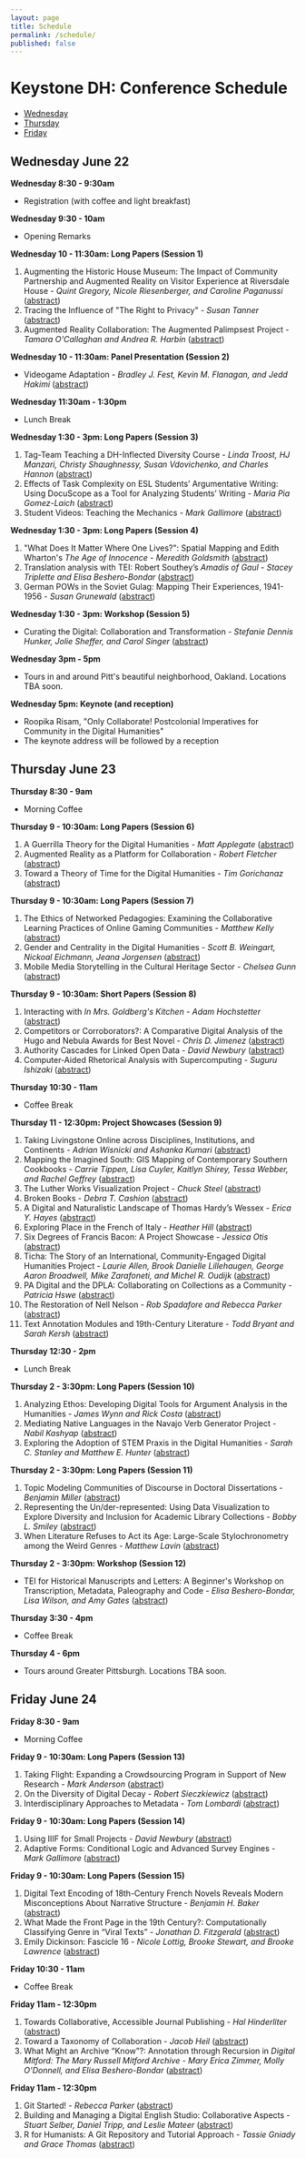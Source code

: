 ```yaml
---
layout: page
title: Schedule
permalink: /schedule/
published: false
---
```


# Keystone DH: Conference Schedule

* [Wednesday](#wednesday-june-22)
* [Thursday](#thursday-june-23)
* [Friday](#friday-june-24)


## Wednesday June 22

**Wednesday 8:30 - 9:30am**

* Registration (with coffee and light breakfast)


**Wednesday 9:30 - 10am**

* Opening Remarks


**Wednesday 10 - 11:30am: Long Papers (Session 1)**

1. Augmenting the Historic House Museum: The Impact of Community Partnership and Augmented Reality on Visitor Experience at Riversdale House - *Quint Gregory, Nicole Riesenberger, and Caroline Paganussi* ([abstract](/2016/abstracts/#submission-36))
1. Tracing the Influence of "The Right to Privacy" - *Susan Tanner* ([abstract](/2016/abstracts/#submission-47))
1. Augmented Reality Collaboration: The Augmented Palimpsest Project - *Tamara O'Callaghan and Andrea R. Harbin* ([abstract](/2016/abstracts/#submission-48))


**Wednesday 10 - 11:30am: Panel Presentation (Session 2)**

* Videogame Adaptation - *Bradley J. Fest, Kevin M. Flanagan, and Jedd Hakimi* ([abstract](/2016/abstracts/#submission-5))


**Wednesday 11:30am - 1:30pm**

* Lunch Break

**Wednesday 1:30 - 3pm: Long Papers (Session 3)**

1. Tag-Team Teaching a DH-Inflected Diversity Course - *Linda Troost, HJ Manzari, Christy Shaughnessy, Susan Vdovichenko, and Charles Hannon* ([abstract](/2016/abstracts/#submission-23))
1. Effects of Task Complexity on ESL Students’ Argumentative Writing: Using DocuScope as a Tool for Analyzing Students’ Writing - *Maria Pia Gomez-Laich* ([abstract](/2016/abstracts/#submission-24))
2. Student Videos: Teaching the Mechanics - *Mark Gallimore* ([abstract](/2016/abstracts/#submission-27))


**Wednesday 1:30 - 3pm: Long Papers (Session 4)**

1. "What Does It Matter Where One Lives?": Spatial Mapping and Edith Wharton's _The Age of Innocence_ - *Meredith Goldsmith* ([abstract](/2016/abstracts/#submission-32))
1. Translation analysis with TEI: Robert Southey’s _Amadis of Gaul_ - *Stacey Triplette and Elisa Beshero-Bondar* ([abstract](/2016/abstracts/#submission-42))
1. German POWs in the Soviet Gulag: Mapping Their Experiences, 1941-1956 - *Susan Grunewald* ([abstract](/2016/abstracts/#submission-46))


**Wednesday 1:30 - 3pm: Workshop (Session 5)**

* Curating the Digital: Collaboration and Transformation - *Stefanie Dennis Hunker, Jolie Sheffer, and Carol Singer* ([abstract](/2016/abstracts/#submission-43))

**Wednesday 3pm - 5pm**

* Tours in and around Pitt's beautiful neighborhood, Oakland. Locations TBA soon.

**Wednesday 5pm: Keynote (and reception)**

* Roopika Risam, "Only Collaborate! Postcolonial Imperatives for Community in the Digital Humanities"
* The keynote address will be followed by a reception

## Thursday June 23

**Thursday 8:30 - 9am**

* Morning Coffee

**Thursday 9 - 10:30am: Long Papers (Session 6)**

1. A Guerrilla Theory for the Digital Humanities - *Matt Applegate* ([abstract](/2016/abstracts/#submission-29))
1. Augmented Reality as a Platform for Collaboration - *Robert Fletcher* ([abstract](/2016/abstracts/#submission-39))
1. Toward a Theory of Time for the Digital Humanities - *Tim Gorichanaz* ([abstract](/2016/abstracts/#submission-50))


**Thursday 9 - 10:30am: Long Papers (Session 7)**

1. The Ethics of Networked Pedagogies: Examining the Collaborative Learning Practices of Online Gaming Communities - *Matthew Kelly* ([abstract](/2016/abstracts/#submission-30))
2. Gender and Centrality in the Digital Humanities - *Scott B. Weingart, Nickoal Eichmann, Jeana Jorgensen* ([abstract](/2016/abstracts/#submission-60))
3. Mobile Media Storytelling in the Cultural Heritage Sector - *Chelsea Gunn* ([abstract](/2016/abstracts/#submission-61))


**Thursday 9 - 10:30am: Short Papers (Session 8)**

1. Interacting with _In Mrs. Goldberg's Kitchen_ - *Adam Hochstetter* ([abstract](/2016/abstracts/#submission-0))
1. Competitors or Corroborators?: A Comparative Digital Analysis of the Hugo and Nebula Awards for Best Novel - *Chris D. Jimenez* ([abstract](/2016/abstracts/#submission-7))
1. Authority Cascades for Linked Open Data - *David Newbury* ([abstract](/2016/abstracts/#submission-10))
1. Computer-Aided Rhetorical Analysis with Supercomputing - *Suguru Ishizaki* ([abstract](/2016/abstracts/#submission-45))

**Thursday 10:30 - 11am**

* Coffee Break

**Thursday 11 - 12:30pm: Project Showcases (Session 9)**

1. Taking Livingstone Online across Disciplines, Institutions, and Continents  - *Adrian Wisnicki and Ashanka Kumari* ([abstract](/2016/abstracts/#submission-1))
1. Mapping the Imagined South: GIS Mapping of Contemporary Southern Cookbooks - *Carrie Tippen,  Lisa Cuyler, Kaitlyn Shirey, Tessa Webber, and Rachel Geffrey* ([abstract](/2016/abstracts/#submission-6))
1. The Luther Works Visualization Project - *Chuck Steel* ([abstract](/2016/abstracts/#submission-8))
1. Broken Books - *Debra T. Cashion* ([abstract](/2016/abstracts/#submission-11))
1. A Digital and Naturalistic Landscape of Thomas Hardy’s Wessex - *Erica Y. Hayes* ([abstract](/2016/abstracts/#submission-14))
1. Exploring Place in the French of Italy - *Heather Hill* ([abstract](/2016/abstracts/#submission-16))
1. Six Degrees of Francis Bacon: A Project Showcase - *Jessica Otis* ([abstract](/2016/abstracts/#submission-19))
1. Ticha: The Story of an International, Community-Engaged Digital Humanities Project - *Laurie Allen, Brook Danielle Lillehaugen, George Aaron Broadwell, Mike Zarafoneti, and Michel R. Oudijk* ([abstract](/2016/abstracts/#submission-22))
1. PA Digital and the DPLA: Collaborating on Collections as a Community - *Patricia Hswe* ([abstract](/2016/abstracts/#submission-35))
1. The Restoration of Nell Nelson - *Rob Spadafore and Rebecca Parker* ([abstract](/2016/abstracts/#submission-38))
1. Text Annotation Modules and 19th-Century Literature - *Todd Bryant and Sarah Kersh* ([abstract](/2016/abstracts/#submission-51))

**Thursday 12:30 - 2pm**

* Lunch Break

**Thursday 2 - 3:30pm: Long Papers (Session 10)**

1. Analyzing Ethos: Developing Digital Tools for Argument Analysis in the Humanities - *James Wynn and Rick Costa* ([abstract](/2016/abstracts/#submission-18))
1. Mediating Native Languages in the Navajo Verb Generator Project - *Nabil Kashyap* ([abstract](/2016/abstracts/#submission-33))
1. Exploring the Adoption of STEM Praxis in the Digital Humanities - *Sarah C. Stanley and Matthew E. Hunter* ([abstract](/2016/abstracts/#submission-41))


**Thursday 2 - 3:30pm: Long Papers (Session 11)**

1. Topic Modeling Communities of Discourse in Doctoral Dissertations - *Benjamin Miller* ([abstract](/2016/abstracts/#submission-3))
1. Representing the Un/der-represented: Using Data Visualization to Explore Diversity and Inclusion for Academic Library Collections - *Bobby L. Smiley* ([abstract](/2016/abstracts/#submission-4))
1. When Literature Refuses to Act its Age: Large-Scale Stylochronometry among the Weird Genres - *Matthew Lavin* ([abstract](/2016/abstracts/#submission-31))


**Thursday 2 - 3:30pm: Workshop (Session 12)**

* TEI for Historical Manuscripts and Letters: A Beginner's Workshop on Transcription, Metadata, Paleography and Code - *Elisa Beshero-Bondar, Lisa Wilson, and Amy Gates* ([abstract](/2016/abstracts/#submission-12))

**Thursday 3:30 - 4pm**

* Coffee Break

**Thursday 4 - 6pm**

* Tours around Greater Pittsburgh. Locations TBA soon.

## Friday June 24

**Friday 8:30 - 9am**

* Morning Coffee

**Friday 9 - 10:30am: Long Papers (Session 13)**

1. Taking Flight: Expanding a Crowdsourcing Program in Support of New Research - *Mark Anderson* ([abstract](/2016/abstracts/#submission-25))
1. On the Diversity of Digital Decay - *Robert Sieczkiewicz* ([abstract](/2016/abstracts/#submission-40))
1. Interdisciplinary Approaches to Metadata - *Tom Lombardi* ([abstract](/2016/abstracts/#submission-52))
 
**Friday 9 - 10:30am: Long Papers (Session 14)**

1. Using IIIF for Small Projects - *David Newbury* ([abstract](/2016/abstracts/#submission-9))
2. Adaptive Forms: Conditional Logic and Advanced Survey Engines - *Mark Gallimore* ([abstract](/2016/abstracts/#submission-26))

**Friday 9 - 10:30am: Long Papers (Session 15)**

1. Digital Text Encoding of 18th-Century French Novels Reveals Modern Misconceptions About Narrative Structure - *Benjamin H. Baker* ([abstract](/2016/abstracts/#submission-2))
1. What Made the Front Page in the 19th Century?: Computationally Classifying Genre in “Viral Texts” - *Jonathan D. Fitzgerald* ([abstract](/2016/abstracts/#submission-21))
1. Emily Dickinson: Fascicle 16 - *Nicole Lottig, Brooke Stewart, and Brooke Lawrence* ([abstract](/2016/abstracts/#submission-34))

**Friday 10:30 - 11am**

* Coffee Break

**Friday 11am - 12:30pm**

1. Towards Collaborative, Accessible Journal Publishing - *Hal Hinderliter* ([abstract](/2016/abstracts/#submission-15))
1. Toward a Taxonomy of Collaboration - *Jacob Heil* ([abstract](/2016/abstracts/#submission-17))
1. What Might an Archive “Know”?: Annotation through Recursion in _Digital Mitford: The Mary Russell Mitford Archive_ - *Mary Erica Zimmer, Molly O'Donnell, and Elisa Beshero-Bondar* ([abstract](/2016/abstracts/#submission-28))


**Friday 11am - 12:30pm**

1. Git Started! - *Rebecca Parker* ([abstract](/2016/abstracts/#submission-37))
1. Building and Managing a Digital English Studio: Collaborative Aspects - *Stuart Selber, Daniel Tripp, and Leslie Mateer* ([abstract](/2016/abstracts/#submission-44))
1. R for Humanists: A Git Repository and Tutorial Approach - *Tassie Gniady and Grace Thomas* ([abstract](/2016/abstracts/#submission-49))
